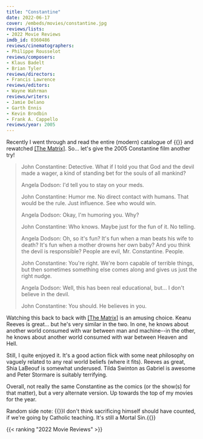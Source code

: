 ```yaml
---
title: "Constantine"
date: 2022-06-17
cover: /embeds/movies/constantine.jpg
reviews/lists:
- 2022 Movie Reviews
imdb_id: 0360486
reviews/cinematographers:
- Philippe Rousselot
reviews/composers:
- Klaus Badelt
- Brian Tyler
reviews/directors:
- Francis Lawrence
reviews/editors:
- Wayne Wahrman
reviews/writers:
- Jamie Delano
- Garth Ennis
- Kevin Brodbin
- Frank A. Cappello
reviews/year: 2005
---
```

Recently I went through and read the entire (modern) catalogue of {{<crosslink text="Hellblazer" title="Hellblazer, Vol. 1: Original Sins">}} and rewatched [[The Matrix]](). So... let's give the 2005 Constantine film another try!

<!--more-->

> John Constantine: Detective. What if I told you that God and the devil made a wager, a kind of standing bet for the souls of all mankind?
> 
> Angela Dodson: I'd tell you to stay on your meds.
> 
> John Constantine: Humor me. No direct contact with humans. That would be the rule. Just influence. See who would win.
> 
> Angela Dodson: Okay, I'm humoring you. Why?
> 
> John Constantine: Who knows. Maybe just for the fun of it. No telling.
> 
> Angela Dodson: Oh, so it's fun? It's fun when a man beats his wife to death? It's fun when a mother drowns her own baby? And you think the devil is responsible? People are evil, Mr. Constantine. People.
> 
> John Constantine: You're right. We're born capable of terrible things, but then sometimes something else comes along and gives us just the right nudge.
> 
> Angela Dodson: Well, this has been real educational, but... I don't believe in the devil.
> 
> John Constantine: You should. He believes in you.

Watching this back to back with [[The Matrix]]() is an amusing choice. Keanu Reeves is great... but he's very similar in the two. In one, he knows about another world consumed with war between man and machine--in the other, he knows about another world consumed with war between Heaven and Hell. 

Still, I quite enjoyed it. It's a good action flick with some neat philosophy on vaguely related to any real world beliefs (where it fits). Reeves as great, Shia LaBeouf is somewhat underused. Tilda Swinton as Gabriel is awesome and Peter Stormare is suitably terrifying.

Overall, not really the same Constantine as the comics (or the show(s) for that matter), but a very alternate version. Up towards the top of my movies for the year. 

Random side note: {{<spoiler>}}I don't think sacrificing himself should have counted, if we're going by Catholic teaching. It's still a Mortal Sin.{{</spoiler>}} 

{{< ranking "2022 Movie Reviews" >}}